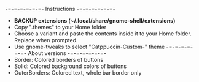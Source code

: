 -=-=-=-=-=-=- Instructions -=-=-=-=-=-=-
- **BACKUP extensions (~/.local/share/gnome-shell/extensions)**
- Copy ".themes" to your Home folder
- Choose a variant and paste the contents inside it to your Home folder. Replace when prompted.
- Use gnome-tweaks to select "Catppuccin-Custom-<variant>" theme
-=-=-=-=-=-=- About versions -=-=-=-=-=-=-
- Border: Colored borders of buttons
- Solid: Colored background colors of buttons
- OuterBorders: Colored text, whole bar border only

